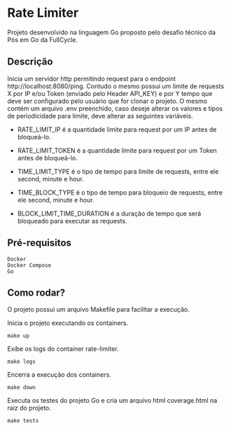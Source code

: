 # Rate Limiter

Projeto desenvolvido na linguagem Go proposto pelo desafio técnico da Pós em Go da FullCycle.

## Descrição

Inicia um servidor http permitindo request para o endpoint http://localhost:8080/ping.
Contudo o mesmo possui um limite de requests X por IP e/ou Token (enviado pelo Header API_KEY) e por Y tempo que deve ser configurado pelo usuário que for clonar o projeto.
O mesmo contém um arquivo .env preenchido, caso deseje alterar os valores e tipos de periodicidade para limite, deve alterar as seguintes variáveis.

- RATE_LIMIT_IP é a quantidade limite para request por um IP antes de bloqueá-lo.

- RATE_LIMIT_TOKEN é a quantidade limite para request por um Token antes de bloqueá-lo.

- TIME_LIMIT_TYPE é o tipo de tempo para limite de requests, entre ele second, minute e hour.

- TIME_BLOCK_TYPE é o tipo de tempo para bloqueio de requests, entre ele second, minute e hour.

- BLOCK_LIMIT_TIME_DURATION é a duração de tempo que será bloqueado para executar as requests.

## Pré-requisitos
```
Docker
Docker Compose
Go
```

## Como rodar?
O projeto possui um arquivo Makefile para facilitar a execução.

Inicia o projeto executando os containers.
```
make up
```

Exibe os logs do container rate-limiter.
```
make logs
```

Encerra a execução dos containers.
```
make down
```

Executa os testes do projeto Go e cria um arquivo html coverage.html na raíz do projeto.
```
make tests
```